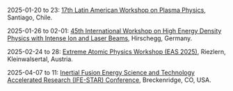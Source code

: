 2025-01-20 to 23: [17th Latin American Workshop on Plasma Physics](http://fis.puc.cl/~lawpp/), Santiago, Chile.

2025-01-26 to 02-01: [45th International Workshop on High Energy Density Physics with Intense Ion and Laser Beams](https://indico.gsi.de/event/19829/), Hirschegg, Germany.

2025-02-24 to 28: [Extreme Atomic Physics Workshop (EAS 2025)](https://pks.mpg.de/~eas/), Riezlern, Kleinwalsertal, Austria.

2025-04-07 to 11: [Inertial Fusion Energy Science and Technology Accelerated Research (IFE-STAR) Conference](https://events.bizzabo.com/IFESTAR), Breckenridge, CO, USA.

